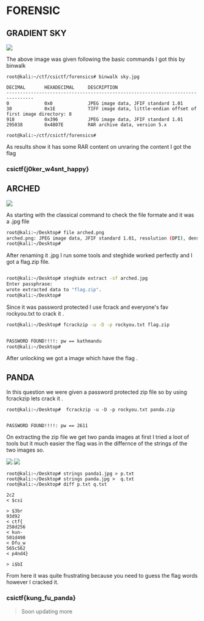 # FORENSIC

## GRADIENT SKY 

![](/img/sky.jpg)

The above image was given following the basic commands I got this by binwalk 

```
root@kali:~/ctf/csictf/forensics# binwalk sky.jpg 

DECIMAL       HEXADECIMAL     DESCRIPTION
--------------------------------------------------------------------------------
0             0x0             JPEG image data, JFIF standard 1.01
30            0x1E            TIFF image data, little-endian offset of first image directory: 8
918           0x396           JPEG image data, JFIF standard 1.01
295038        0x4807E         RAR archive data, version 5.x

root@kali:~/ctf/csictf/forensics#
```
As results show it has some RAR content on unraring the content I got the flag

### csictf{j0ker_w4snt_happy}


## ARCHED

![](/img/arched.png)

As starting with the classical command to check the file formate and it was a .jpg file

```bash
root@kali:~/Desktop# file arched.png
arched.png: JPEG image data, JFIF standard 1.01, resolution (DPI), density 300x300, segment length 16, baseline, precision 8, 1920x1080, components 3
root@kali:~/Desktop#
```
After renaming it .jpg I run some tools and steghide worked perfectly and I got a flag.zip file.

```bash

root@kali:~/Desktop# steghide extract -sf arched.jpg
Enter passphrase:
wrote extracted data to "flag.zip".
root@kali:~/Desktop#

```
Since it was password protected I use fcrack and everyone's fav rockyou.txt to crack it .

```bash
root@kali:~/Desktop# fcrackzip -u -D -p rockyou.txt flag.zip


PASSWORD FOUND!!!!: pw == kathmandu
root@kali:~/Desktop#
```
After unlocking we got a image which have the flag .

## PANDA
In this question we were given a password protected zip file so by using fcrackzip lets crack it . 
```
root@kali:~/Desktop#  fcrackzip -u -D -p rockyou.txt panda.zip


PASSWORD FOUND!!!!: pw == 2611
```

On extracting the zip file we get two panda images at first I tried a loot of tools but it much easier the flag was in the differnce of the strings of the two images so.

![](/img/pada1.jpg)
![](/img/pada.jpg)

```
root@kali:~/Desktop# strings panda1.jpg > p.txt
root@kali:~/Desktop# strings panda.jpg >  q.txt
root@kali:~/Desktop# diff p.txt q.txt

2c2
< $csi

> $3br
93d92
< ctf{
258d256
< kun-
501d498
< Dfu_w
565c562
< p4nd4}

> i$bI

```

From here it was quite frustrating because you need to guess the flag words however I cracked it.

### csictf{kung_fu_panda}


>Soon updating more